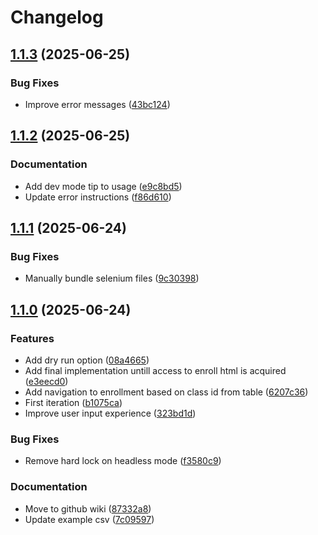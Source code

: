 # Changelog

## [1.1.3](https://github.com/NEIAAC/plannei/compare/v1.1.2...v1.1.3) (2025-06-25)


### Bug Fixes

* Improve error messages ([43bc124](https://github.com/NEIAAC/plannei/commit/43bc124e15e0a8ec5918c8741c9013d924e581d3))

## [1.1.2](https://github.com/NEIAAC/plannei/compare/v1.1.1...v1.1.2) (2025-06-25)


### Documentation

* Add dev mode tip to usage ([e9c8bd5](https://github.com/NEIAAC/plannei/commit/e9c8bd5ed404c8c28e4c9f2e6acac90a97bf04e1))
* Update error instructions ([f86d610](https://github.com/NEIAAC/plannei/commit/f86d610499f2607cb6943e6efc997c5f6376b377))

## [1.1.1](https://github.com/NEIAAC/plannei/compare/v1.1.0...v1.1.1) (2025-06-24)


### Bug Fixes

* Manually bundle selenium files ([9c30398](https://github.com/NEIAAC/plannei/commit/9c303983d1a91fe706e0ec0b6c14bac2220814ed))

## [1.1.0](https://github.com/NEIAAC/plannei/compare/v1.0.0...v1.1.0) (2025-06-24)


### Features

* Add dry run option ([08a4665](https://github.com/NEIAAC/plannei/commit/08a4665ab845bcfbda54d0867b915b1dab9e8b38))
* Add final implementation untill access to enroll html is acquired ([e3eecd0](https://github.com/NEIAAC/plannei/commit/e3eecd0642ae88f0a5794e89a0b14ef12b83d98d))
* Add navigation to enrollment based on class id from table ([6207c36](https://github.com/NEIAAC/plannei/commit/6207c36c3961bdaeb854d64e246ac5a2e8c79537))
* First iteration ([b1075ca](https://github.com/NEIAAC/plannei/commit/b1075ca92c315b99f6d1075d0ca6bdc7a9996cf2))
* Improve user input experience ([323bd1d](https://github.com/NEIAAC/plannei/commit/323bd1de5579dff9a5da28d303c3b135b41d0590))


### Bug Fixes

* Remove hard lock on headless mode ([f3580c9](https://github.com/NEIAAC/plannei/commit/f3580c9bc12ef43103056c1a41d11c5c98857077))


### Documentation

* Move to github wiki ([87332a8](https://github.com/NEIAAC/plannei/commit/87332a85180276309bc9cd41b05b89690c2619c0))
* Update example csv ([7c09597](https://github.com/NEIAAC/plannei/commit/7c09597453782e449dad4143f53dfaaf0423afef))
